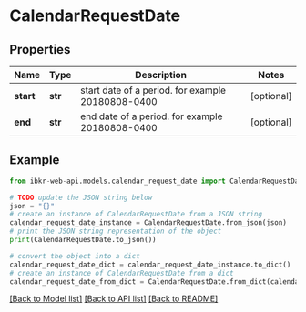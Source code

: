 # CalendarRequestDate


## Properties

Name | Type | Description | Notes
------------ | ------------- | ------------- | -------------
**start** | **str** | start date of a period. for example 20180808-0400 | [optional] 
**end** | **str** | end date of a period. for example 20180808-0400 | [optional] 

## Example

```python
from ibkr-web-api.models.calendar_request_date import CalendarRequestDate

# TODO update the JSON string below
json = "{}"
# create an instance of CalendarRequestDate from a JSON string
calendar_request_date_instance = CalendarRequestDate.from_json(json)
# print the JSON string representation of the object
print(CalendarRequestDate.to_json())

# convert the object into a dict
calendar_request_date_dict = calendar_request_date_instance.to_dict()
# create an instance of CalendarRequestDate from a dict
calendar_request_date_from_dict = CalendarRequestDate.from_dict(calendar_request_date_dict)
```
[[Back to Model list]](../README.md#documentation-for-models) [[Back to API list]](../README.md#documentation-for-api-endpoints) [[Back to README]](../README.md)


